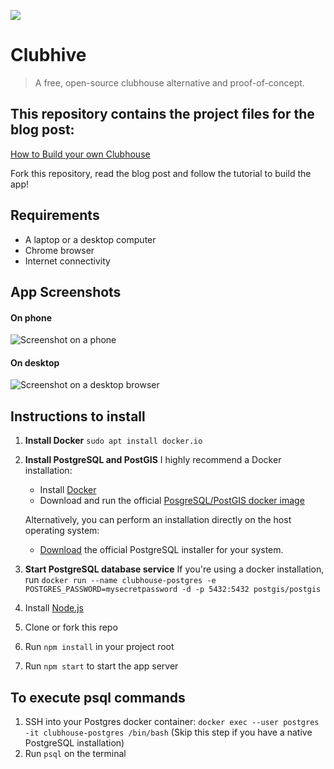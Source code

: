 ![](https://www.ashwinhariharan.tech/blog/how-to-build-your-own-clubhouse/index.png)
# Clubhive

> A free, open-source clubhouse alternative and proof-of-concept.

## This repository contains the project files for the blog post:
[How to Build your own Clubhouse](https://www.ashwinhariharan.tech/blog/how-to-build-your-own-clubhouse/)

Fork this repository, read the blog post and follow the tutorial to build the app!

## Requirements

- A laptop or a desktop computer
- Chrome browser
- Internet connectivity

## App Screenshots

#### On phone
![Screenshot on a phone](/public/images/clubhive-mobile.png)

#### On desktop
![Screenshot on a desktop browser](/public/images/clubhive-web.png)

## Instructions to install

1. **Install Docker**
    `sudo apt install docker.io`

2. **Install PostgreSQL and PostGIS**
    I highly recommend a Docker installation:
    - Install [Docker](https://docs.docker.com/get-docker/)
    - Download and run the official [PosgreSQL/PostGIS docker image](https://registry.hub.docker.com/r/postgis/postgis/)

    Alternatively, you can perform an installation directly on the host operating system:
    - [Download](https://www.postgresql.org/download/) the official PostgreSQL installer for your system.

3. **Start PostgreSQL database service**
    If you're using a docker installation, run `docker run --name clubhouse-postgres -e POSTGRES_PASSWORD=mysecretpassword -d -p 5432:5432 postgis/postgis`
4. Install [Node.js](https://nodejs.org/)
5. Clone or fork this repo
6. Run `npm install` in your project root
7. Run `npm start` to start the app server

## To execute psql commands
1. SSH into your Postgres docker container: `docker exec --user postgres -it clubhouse-postgres /bin/bash` (Skip this step if you have a native PostgreSQL installation)
2. Run `psql` on the terminal